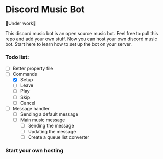 # Discord Music Bot

🚧Under work🚧

This discord music bot is an open source music bot.
Feel free to pull this repo and add your own stuff.
Now you can host your own discord music bot. Start here to
learn how to set up the bot on your server.

### Todo list:

- [ ] Better property file
- [ ] Commands
    - [X] Setup
    - [ ] Leave
    - [ ] Play
    - [ ] Skip
    - [ ] Cancel
- [ ] Message handler
    - [ ] Sending a default message
    - [ ] Main music message
        - [ ] Sending the message
        - [ ] Updating the message
        - [ ] Create a queue list converter

### Start your own hosting